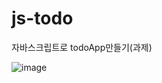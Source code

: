 # js-todo
자바스크립트로 todoApp만들기(과제)

![image](https://user-images.githubusercontent.com/86909942/176882747-ad034a9a-3bc4-41fd-a540-6d9789bce5a8.png)
